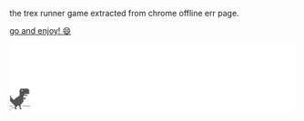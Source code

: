 the trex runner game extracted from chrome offline err page.


[go and enjoy! :smile: ](http://wayou.github.io/t-rex-runner/)

![chrome offline game cast](img/screenshot.gif)
